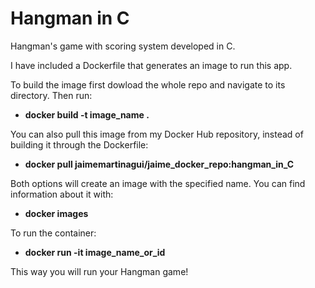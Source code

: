 # Hangman in C
Hangman's game with scoring system developed in C.

I have included a Dockerfile that generates an image to run this app.

To build the image first dowload the whole repo and navigate to its directory. Then run:

- **docker build -t image_name .**

You can also pull this image from my Docker Hub repository, instead of building it through the Dockerfile:

- **docker pull jaimemartinagui/jaime_docker_repo:hangman_in_C**

Both options will create an image with the specified name. You can find information about it with:

- **docker images**

To run the container:

- **docker run -it image_name_or_id**

This way you will run your Hangman game!
